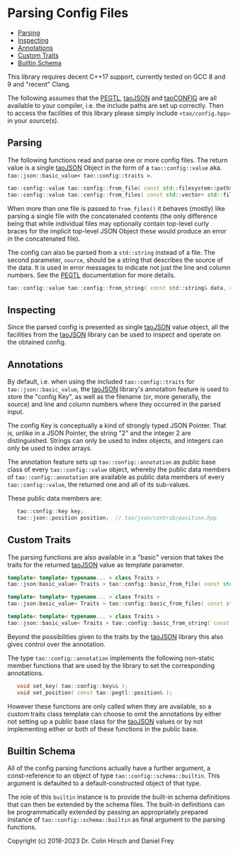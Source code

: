 # Parsing Config Files

*  [Parsing](#parsing)
*  [Inspecting](#inspecting)
*  [Annotations](#annotations)
*  [Custom Traits](#custom-traits)
*  [Builtin Schema](#builtin-schema)

This library requires decent C++17 support, currently tested on GCC 8 and 9 and "recent" Clang.

The following assumes that the [PEGTL], [taoJSON] and [taoCONFIG] are all available to your compiler, i.e. the include paths are set up correctly.
Then to access the facilities of this library please simply include `<tao/config.hpp>` in your source(s).

## Parsing

The following functions read and parse one or more config files.
The return value is a single [taoJSON] Object in the form of a `tao::config::value` aka. `tao::json::basic_value< tao::config::traits >`.

```c++
tao::config::value tao::config::from_file( const std::filesystem::path& );
tao::config::value tao::config::from_files( const std::vector< std::filesystem::path >& files );
```

When more than one file is passed to `from_files()` it behaves (mostly) like parsing a single file with the concatenated contents (the only difference being that while individual files may optionally contain top-level curly braces for the implicit top-level JSON Object these would produce an error in the concatenated file).

The config can also be parsed from a `std::string` instead of a file.
The second parameter, `source`, should be a string that describes the source of the data.
It is used in error messages to indicate not just the line and column numbers.
See the [PEGTL] documentation for more details.

```c++
tao::config::value tao::config::from_string( const std::string& data, const std::string& source );
```

## Inspecting

Since the parsed config is presented as single [taoJSON] value object, all the facilities from the [taoJSON] library can be used to inspect and operate on the obtained config.

## Annotations

By default, i.e. when using the included `tao::config::traits` for `tao::json::basic_value`, the [taoJSON] library's annotation feature is used to store the "config Key", as well as the filename (or, more generally, the source) and line and column numbers where they occurred in the parsed input.

The config Key is conceptually a kind of strongly typed JSON Pointer.
That is, unlike in a JSON Pointer, the string "2" and the integer 2 are distinguished.
Strings can only be used to index objects, and integers can only be used to index arrays.

The annotation feature sets up `tao::config::annotation` as public base class of every `tao::config::value` object, whereby the public data members of `tao::config::annotation` are available as public data members of every `tao::config::value`, the returned one and all of its sub-values.

These public data members are:

```c++
   tao::config::key key;
   tao::json::position position;  // tao/json/contrib/position.hpp
```

## Custom Traits

The parsing functions are also available in a "basic" version that takes the traits for the returned [taoJSON] value as template parameter.

```c++
template< template< typename... > class Traits >
tao::json:basic_value< Traits > tao::config::basic_from_file( const std::filesystem::path& );

template< template< typename... > class Traits >
tao::json:basic_value< Traits > tao::config::basic_from_files( const std::vector< std::filesystem::path >& );

template< template< typename... > class Traits >
tao::json::basic_value< Traits > tao::config::basic_from_string( const std::string& data, const std::string& source );
```

Beyond the possibilities given to the traits by the [taoJSON] library this also gives control over the annotation.

The type `tao::config::annotation` implements the following non-static member functions that are used by the library to set the corresponding annotations.

```c++
   void set_key( tao::config::key&& );
   void set_position( const tao::pegtl::position& );
```

However these functions are only called when they are available, so a custom traits class template can choose to omit the annotations by either not setting up a public base class for the [taoJSON] values or by not implementing either or both of these functions in the public base.

## Builtin Schema

All of the config parsing functions actually have a further argument, a const-reference to an object of type `tao::config::schema::builtin`.
This argument is defaulted to a default-constructed object of that type.

The role of this `builtin` instance is to provide the built-in schema definitions that can then be extended by the schema files.
The built-in definitions can be programmatically extended by passing an appropriately prepared instance of `tao::config::schema::builtin` as final argument to the parsing functions.

Copyright (c) 2018-2023 Dr. Colin Hirsch and Daniel Frey

[PEGTL]: https://github.com/taocpp/PEGTL
[taoCONFIG]: https://github.com/taocpp/config
[taoJSON]: https://github.com/taocpp/json
